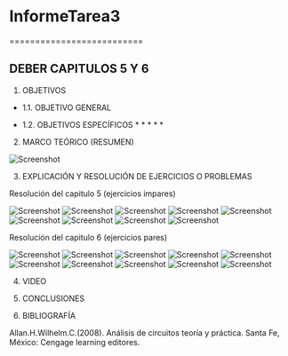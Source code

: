 # InformeTarea3
==========================
## DEBER CAPITULOS 5 Y 6
1. OBJETIVOS
* 1.1. OBJETIVO GENERAL


* 1.2. OBJETIVOS ESPECÍFICOS
  * 
  * 
  * 
  * 
  * 

2. MARCO TEÓRICO (RESUMEN)

![Screenshot]()

3. EXPLICACIÓN Y RESOLUCIÓN DE EJERCICIOS O PROBLEMAS

Resolución del capitulo 5 (ejercicios impares)

![Screenshot]()
![Screenshot]()
![Screenshot]()
![Screenshot]()
![Screenshot]()
![Screenshot]()
![Screenshot]()
![Screenshot]()
![Screenshot]()

Resolución del capitulo 6 (ejercicios pares)

![Screenshot](DEBER3Y4/11.jpg)
![Screenshot](DEBER3Y4/12.jpg)
![Screenshot](DEBER3Y4/13.jpg)
![Screenshot](DEBER3Y4/14.jpg)
![Screenshot](DEBER3Y4/15.jpg)
![Screenshot](DEBER3Y4/16.jpg)
![Screenshot](DEBER3Y4/17.jpg)
![Screenshot](DEBER3Y4/18.jpg)
![Screenshot](DEBER3Y4/19.jpg)
![Screenshot](DEBER3Y4/20.jpg)

4. VIDEO



5. CONCLUSIONES


6. BIBLIOGRAFÍA

Allan.H.Wilhelm.C.(2008). Análisis de circuitos teoría y práctica. Santa Fe, México: Cengage learning editores.
